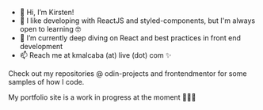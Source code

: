 - 👋 Hi, I’m Kirsten!
- 💙 I like developing with ReactJS and styled-components, but I'm always open to learning 🤓
- 🌱 I’m currently deep diving on React and best practices in front end development
- 📫 Reach me at kmalcaba (at) live (dot) com ✨

Check out my repositories @ odin-projects and frontendmentor for some samples of how I code.

My portfolio site is a work in progress at the moment 👩🏽‍💻

<!---
kmalcaba/kmalcaba is a ✨ special ✨ repository because its `README.md` (this file) appears on your GitHub profile.
You can click the Preview link to take a look at your changes.
--->
